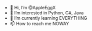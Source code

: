 - 👋 Hi, I’m @AppleEggX
- 👀 I’m interested in Python, C#, Java
- 🌱 I’m currently learning EVERYTHING
- 📫 How to reach me NOWAY

<!---
AppleEggX/AppleEggX is a ✨ special ✨ repository because its `README.md` (this file) appears on your GitHub profile.
You can click the Preview link to take a look at your changes.
--->

